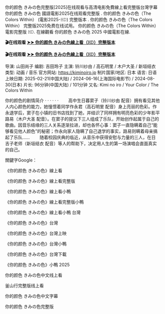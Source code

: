 你的颜色 きみの色完整版[2025]在线观看与高清电影免費線上看完整版台灣字幕 你的颜色 きみの色 國語電影2025在线观看完整版 . 你的颜色 きみの色（The Colors Within） (電影2025-𝙷𝙳) 完整版本 . 你的颜色 きみの色（The Colors Within） 完整版2025免费在线试用。 你的颜色 きみの色（The Colors Within）電影完整版 𝙷𝙳. 在線觀看 你的颜色 きみの色 2025 中國電影在線.

**🎬在线观看 [➤➤ 你的颜色 きみの色線上看（𝙷𝙳）完整版本](https://cinlag.blogspot.com/2025/02/the-colors-within.html)**

**🎬在线观看 [➤➤ 你的颜色 きみの色線上看（𝙷𝙳）完整版本](https://cinlag.blogspot.com/2025/02/the-colors-within.html)**

导演: 山田尚子
编剧: 吉田玲子
主演: 铃川纱由 / 高石明里 / 木户大圣 / 新垣结衣
类型: 动画 / 音乐
官方网站: https://kiminoiro.jp
制片国家/地区: 日本
语言: 日语
上映日期: 2025-02-21(中国大陆) / 2024-06-16(上海国际电影节) / 2024-08-30(日本)
片长: 96分钟(中国大陆) / 101分钟
又名: Kimi no iro / Your Color / The Colors Within

你的颜色的剧情简介 · · · · · ·
　　高中生日暮窦子（铃川纱由 配音）拥有看见其他人内心颜色的能力，她憧憬着同学作永君（高石明里 配音）身上亮丽的色彩。作永退学后，窦子在小镇的旧书店找到了她，并结识了同样拥有明亮色彩的少年影平路易（木户大圣 配音）。在窦子的提议下三人组成了乐队，开始创作起属于自己的歌曲。因音乐结缘的三人关系逐渐拉进，却也各怀心事：窦子一直隐瞒着自己“能够看见他人颜色”的秘密；作永向家人隐瞒了自己退学的事实，路易则瞒着母亲搞起了乐队……
　　随着校园庆典的临近，从音乐中获得安慰与力量的三人，在日吉子老师（新垣结衣 配音）等人的帮助下，决定用人生的第一场演唱会直面真实的自己。

關鍵字Google：

《你的颜色 きみの色》線上看

《你的颜色 きみの色》線上看完整版

《你的颜色 きみの色》線上看小鴨

《你的颜色 きみの色》線上看完整版小鴨

《你的颜色 きみの色》線上看小鴨 台灣

《你的颜色 きみの色》台灣

《你的颜色 きみの色》台灣上映

《你的颜色 きみの色》台灣小鴨

《你的颜色 きみの色》台灣下載

《你的颜色 きみの色》小鴨 2025

你的颜色 きみの色中文线上看

釜山行完整版线上看

你的颜色 きみの色中文字幕

你的颜色 きみの色完整版
